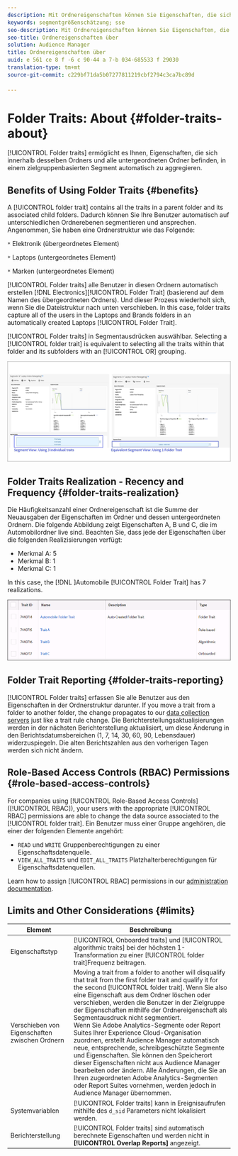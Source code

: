 ```yaml
---
description: Mit Ordnereigenschaften können Sie Eigenschaften, die sich innerhalb desselben Ordners befinden, und alle untergeordneten Ordner in einem zielgruppenbasierten Segment zusammenfassen.
keywords: segmentgrößenschätzung; sse
seo-description: Mit Ordnereigenschaften können Sie Eigenschaften, die sich innerhalb desselben Ordners befinden, und alle untergeordneten Ordner in einem zielgruppenbasierten Segment zusammenfassen.
seo-title: Ordnereigenschaften über
solution: Audience Manager
title: Ordnereigenschaften über
uuid: e 561 ce 8 f -6 c 90-44 a 7-b 034-685533 f 29030
translation-type: tm+mt
source-git-commit: c229bf71da5b07277811219cbf2794c3ca7bc89d

---
```



# Folder Traits: About {#folder-traits-about}

[!UICONTROL Folder traits] ermöglicht es Ihnen, Eigenschaften, die sich innerhalb desselben Ordners und alle untergeordneten Ordner befinden, in einem zielgruppenbasierten Segment automatisch zu aggregieren.

## Benefits of Using Folder Traits {#benefits}

A [!UICONTROL folder trait] contains all the traits in a parent folder and its associated child folders. Dadurch können Sie Ihre Benutzer automatisch auf unterschiedlichen Ordnerebenen segmentieren und ansprechen. Angenommen, Sie haben eine Ordnerstruktur wie das Folgende:

`*` Elektronik (übergeordnetes Element)

`*` Laptops (untergeordnetes Element)

`*` Marken (untergeordnetes Element)

[!UICONTROL Folder traits] alle Benutzer in diesen Ordnern automatisch erstellen [!DNL Electronics][!UICONTROL Folder Trait] (basierend auf dem Namen des übergeordneten Ordners). Und dieser Prozess wiederholt sich, wenn Sie die Dateistruktur nach unten verschieben. In this case, folder traits capture all of the users in the Laptops and Brands folders in an automatically created Laptops [!UICONTROL Folder Trait].

[!UICONTROL Folder traits] in Segmentausdrücken auswählbar. Selecting a [!UICONTROL folder trait] is equivalent to selecting all the traits within that folder and its subfolders with an [!UICONTROL OR] grouping.

![](assets/folder-traits-compare-border.jpg)

## Folder Traits Realization - Recency and Frequency {#folder-traits-realization}

Die Häufigkeitsanzahl einer Ordnereigenschaft ist die Summe der Neuausgaben der Eigenschaften im Ordner und dessen untergeordneten Ordnern. Die folgende Abbildung zeigt Eigenschaften A, B und C, die im Automobilordner live sind. Beachten Sie, dass jede der Eigenschaften über die folgenden Realizisierungen verfügt:

* Merkmal A: 5
* Merkmal B: 1
* Merkmal C: 1

In this case, the [!DNL ]Automobile [!UICONTROL Folder Trait] has 7 realizations.

![](assets/folder_traits_rollup_border.png)

## Folder Trait Reporting {#folder-traits-reporting}

[!UICONTROL Folder traits] erfassen Sie alle Benutzer aus den Eigenschaften in der Ordnerstruktur darunter. If you move a trait from a folder to another folder, the change propagates to our [data collection servers](../../reference/system-components/components-data-collection.md) just like a trait rule change. Die Berichterstellungsaktualisierungen werden in der nächsten Berichterstellung aktualisiert, um diese Änderung in den Berichtsdatumsbereichen (1, 7, 14, 30, 60, 90, Lebensdauer) widerzuspiegeln. Die alten Berichtszahlen aus den vorherigen Tagen werden sich nicht ändern.

## Role-Based Access Controls (RBAC) Permissions {#role-based-access-controls}

For companies using [!UICONTROL Role-Based Access Controls] ([!UICONTROL RBAC]), your users with the appropriate [!UICONTROL RBAC] permissions are able to change the data source associated to the [!UICONTROL folder trait]. Ein Benutzer muss einer Gruppe angehören, die einer der folgenden Elemente angehört:

* `READ` und `WRITE` Gruppenberechtigungen zu einer Eigenschaftsdatenquelle.
* `VIEW_ALL_TRAITS` und `EDIT_ALL_TRAITS` Platzhalterberechtigungen für Eigenschaftsdatenquellen.

Learn how to assign [!UICONTROL RBAC] permissions in our [administration documentation](../../features/administration/administration-overview.md#create-group).

## Limits and Other Considerations {#limits}

| Element | Beschreibung |
|---|---|
| Eigenschaftstyp | [!UICONTROL Onboarded traits] und [!UICONTROL algorithmic traits] bei der höchsten 1-Transformation zu einer [!UICONTROL folder trait]Frequenz beitragen. |
| Verschieben von Eigenschaften zwischen Ordnern | Moving a trait from a folder to another will disqualify that trait from the first folder trait and qualify it for the second [!UICONTROL folder trait]. Wenn Sie also eine Eigenschaft aus dem Ordner löschen oder verschieben, werden die Benutzer in der Zielgruppe der Eigenschaften mithilfe der Ordnereigenschaft als Segmentausdruck nicht segmentiert. <br> Wenn Sie Adobe Analytics-Segmente oder Report Suites Ihrer Experience Cloud-Organisation zuordnen, erstellt Audience Manager automatisch neue, entsprechende, schreibgeschützte Segmente und Eigenschaften. Sie können den Speicherort dieser Eigenschaften nicht aus Audience Manager bearbeiten oder ändern. Alle Änderungen, die Sie an Ihren zugeordneten Adobe Analytics-Segmenten oder Report Suites vornehmen, werden jedoch in Audience Manager übernommen. |
| Systemvariablen | [!UICONTROL Folder traits] kann in Ereignisaufrufen mithilfe des `d_sid` Parameters nicht lokalisiert werden. |
| Berichterstellung   | [!UICONTROL Folder traits] sind automatisch berechnete Eigenschaften und werden nicht in **[!UICONTROL Overlap Reports]** angezeigt. |